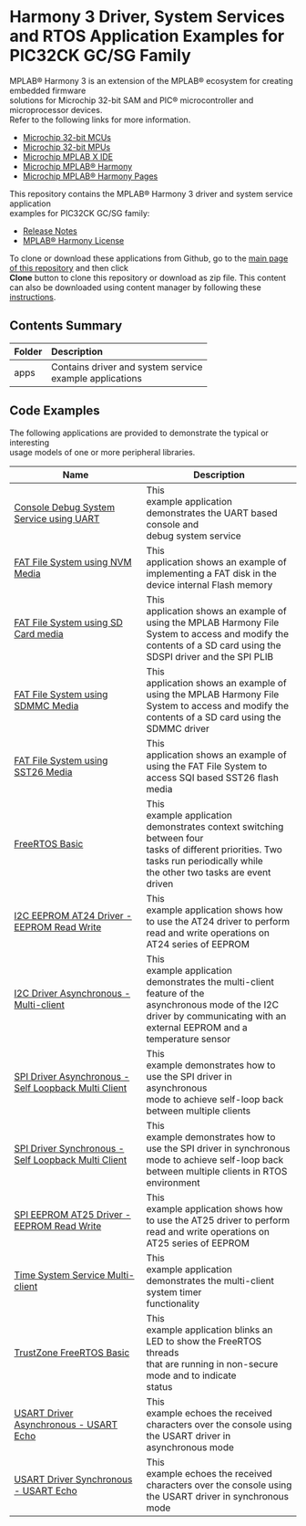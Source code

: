 ﻿# Harmony 3 Driver, System Services and RTOS Application Examples for PIC32CK GC/SG Family

MPLAB® Harmony 3 is an extension of the MPLAB® ecosystem for creating embedded firmware<br /> solutions for Microchip 32-bit SAM and PIC® microcontroller and microprocessor devices.<br /> Refer to the following links for more information.

-   [Microchip 32-bit MCUs](https://www.microchip.com/design-centers/32-bit)
-   [Microchip 32-bit MPUs](https://www.microchip.com/design-centers/32-bit-mpus)
-   [Microchip MPLAB X IDE](https://www.microchip.com/mplab/mplab-x-ide)
-   [Microchip MPLAB® Harmony](https://www.microchip.com/mplab/mplab-harmony)
-   [Microchip MPLAB® Harmony Pages](https://microchip-mplab-harmony.github.io/)

This repository contains the MPLAB® Harmony 3 driver and system service application<br /> examples for PIC32CK GC/SG family:

-   [Release Notes](./docs/GUID-18B2DC3F-581C-4F04-9121-ADF2D1F24ADD.md)
-   [MPLAB® Harmony License](./docs/GUID-5AE41BEF-D04E-41F6-AA77-5469CF13B183.md)

To clone or download these applications from Github, go to the [main page of this repository](https://github.com/Microchip-MPLAB-Harmony/core_apps_pic32ck_sg_gc) and then click<br /> **Clone** button to clone this repository or download as zip file. This content<br /> can also be downloaded using content manager by following these [instructions](https://github.com/Microchip-MPLAB-Harmony/contentmanager/wiki).


## Contents Summary

|Folder|Description|
|:-----|:----------|
|apps|Contains driver and system service<br /> example applications|

## Code Examples

The following applications are provided to demonstrate the typical or interesting<br /> usage models of one or more peripheral libraries.

|Name|Description|
|----|-----------|
|[Console Debug System Service using UART](./docs/GUID-FBAE5B36-1AA6-476F-8AA0-580D0E744C34.md)|This<br /> example application demonstrates the UART based console and<br /> debug system service|
|[FAT File System using NVM Media](./docs/GUID-ECD516C0-34CF-4AA6-AF59-E0CBA1F73C6D.md)|This<br /> application shows an example of implementing a FAT disk in the<br /> device internal Flash memory|
|[FAT File System using SD Card media](./docs/GUID-F4E0FE99-F4C0-42D9-A9E9-BD5D7710FEAF.md)|This<br /> application shows an example of using the MPLAB Harmony File<br /> System to access and modify the contents of a SD card using the<br /> SDSPI driver and the SPI PLIB|
|[FAT File System using SDMMC Media](./docs/GUID-56D766EB-FB9F-43B7-AC20-A2F74F1815F3.md)|This<br /> application shows an example of using the MPLAB Harmony File<br /> System to access and modify the contents of a SD card using the<br /> SDMMC driver|
|[FAT File System using SST26 Media](./docs/GUID-55B701F6-8512-4682-87E0-43FBA75241F3.md)|This<br /> application shows an example of using the FAT File System to<br /> access SQI based SST26 flash media|
|[FreeRTOS Basic](./docs/GUID-EC2D3F60-C22A-41DF-B3EF-B5AA9DB96822.md)|This<br /> example application demonstrates context switching between four<br /> tasks of different priorities. Two tasks run periodically while<br /> the other two tasks are event driven|
|[I2C EEPROM AT24 Driver - EEPROM Read Write](./docs/GUID-33CD8CDB-0540-4AA4-A9C9-B65A516C244E.md)|This<br /> example application shows how to use the AT24 driver to perform<br /> read and write operations on AT24 series of EEPROM|
|[I2C Driver Asynchronous - Multi-client](./docs/GUID-B04B995C-9153-4D22-B3E6-E7F74701326A.md)|This<br /> example application demonstrates the multi-client feature of the<br /> asynchronous mode of the I2C driver by communicating with an<br /> external EEPROM and a temperature sensor|
|[SPI Driver Asynchronous - Self Loopback Multi Client](./docs/GUID-19A81395-C113-407C-9DB3-1D934B806947.md)|This<br /> example demonstrates how to use the SPI driver in asynchronous<br /> mode to achieve self-loop back between multiple clients|
|[SPI Driver Synchronous - Self Loopback Multi Client](./docs/GUID-29CACE5D-97F7-4D17-9F45-79D9CD8EB73D.md)|This<br /> example demonstrates how to use the SPI driver in synchronous<br /> mode to achieve self-loop back between multiple clients in RTOS<br /> environment|
|[SPI EEPROM AT25 Driver - EEPROM Read Write](./docs/GUID-75202664-73A7-4FFD-8809-2F2A857F8A09.md)|This<br /> example application shows how to use the AT25 driver to perform<br /> read and write operations on AT25 series of EEPROM|
|[Time System Service Multi-client](./docs/GUID-7AFD1165-75ED-4696-9FC9-19478FDA2D0F.md)|This<br /> example application demonstrates the multi-client system timer<br /> functionality|
|[TrustZone FreeRTOS Basic](./docs/GUID-3CC939E6-AF1D-484C-9382-4CECB2435DE4.md)|This<br /> example application blinks an LED to show the FreeRTOS threads<br /> that are running in non-secure mode and to indicate<br /> status|
|[USART Driver Asynchronous - USART Echo](./docs/GUID-ABB48252-33BE-45BD-AF7E-65362612A876.md)|This<br /> example echoes the received characters over the console using<br /> the USART driver in asynchronous mode|
|[USART Driver Synchronous - USART Echo](./docs/GUID-553D1AC7-35C0-4759-ABFC-0C3440F7B91B.md)|This<br /> example echoes the received characters over the console using<br /> the USART driver in synchronous mode|

